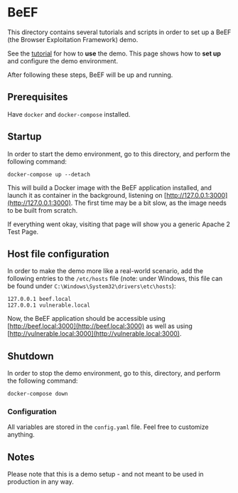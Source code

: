 # BeEF

This directory contains several tutorials and scripts in order to set up a BeEF
(the Browser Exploitation Framework) demo.

See the [tutorial](tutorial.md) for how to **use** the demo. This page shows how
to **set up** and configure the demo environment.

After following these steps, BeEF will be up and running.

## Prerequisites

Have `docker` and `docker-compose` installed.

## Startup

In order to start the demo environment, go to this directory, and perform the
following command:

```console
docker-compose up --detach
```

This will build a Docker image with the BeEF application installed, and launch
it as container in the background, listening on
[http://127.0.0.1:3000](http://127.0.0.1:3000). The first time may be a bit
slow, as the image needs to be built from scratch.

If everything went okay, visiting that page will show you a generic Apache 2
Test Page.

## Host file configuration

In order to make the demo more like a real-world scenario, add the following
entries to the `/etc/hosts` file (note: under Windows, this file can be found
under `C:\Windows\System32\drivers\etc\hosts`):

```
127.0.0.1 beef.local
127.0.0.1 vulnerable.local
```

Now, the BeEF application should be accessible using
[http://beef.local:3000](http://beef.local:3000) as well as using
[http://vulnerable.local:3000](http://vulnerable.local:3000).

## Shutdown

In order to stop the demo environment, go to this, directory, and perform the
following command:

```console
docker-compose down
```

### Configuration

All variables are stored in the `config.yaml` file. Feel free to customize
anything.

## Notes

Please note that this is a demo setup - and not meant to be used in production
in any way.
